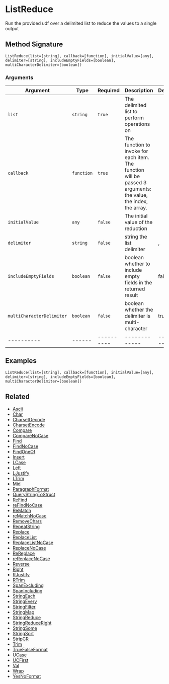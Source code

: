 # ListReduce

Run the provided udf over a delimited list to reduce the values to a single output

## Method Signature

```
ListReduce(list=[string], callback=[function], initialValue=[any], delimiter=[string], includeEmptyFields=[boolean], multiCharacterDelimiter=[boolean])
```

### Arguments

| Argument                  | Type       | Required   | Description                                                                                                     | Default   |
| ------------------------- | ---------- | ---------- | --------------------------------------------------------------------------------------------------------------- | --------- |
| `list`                    | `string`   | `true`     | The delimited list to perform operations on                                                                     |           |
| `callback`                | `function` | `true`     | The function to invoke for each item. The function will be passed 3 arguments: the value, the index, the array. |           |
| `initialValue`            | `any`      | `false`    | The initial value of the reduction                                                                              |           |
| `delimiter`               | `string`   | `false`    | string the list delimiter                                                                                       | ,         |
| `includeEmptyFields`      | `boolean`  | `false`    | boolean whether to include empty fields in the returned result                                                  | false     |
| `multiCharacterDelimiter` | `boolean`  | `false`    | boolean whether the delimiter is multi-character                                                                | true      |
| ----------                | ------     | ---------- | -------------                                                                                                   | --------- |

## Examples

```
ListReduce(list=[string], callback=[function], initialValue=[any], delimiter=[string], includeEmptyFields=[boolean], multiCharacterDelimiter=[boolean])
```

## Related

* [Ascii](ascii.md)
* [Char](char.md)
* [CharsetDecode](charsetdecode.md)
* [CharsetEncode](charsetencode.md)
* [Compare](compare.md)
* [CompareNoCase](comparenocase.md)
* [Find](find.md)
* [FindNoCase](findnocase.md)
* [FindOneOf](findoneof.md)
* [Insert](insert.md)
* [LCase](lcase.md)
* [Left](left.md)
* [LJustify](ljustify.md)
* [LTrim](ltrim.md)
* [Mid](mid.md)
* [ParagraphFormat](paragraphformat.md)
* [QueryStringToStruct](querystringtostruct.md)
* [ReFind](refind.md)
* [reFindNoCase](refindnocase.md)
* [ReMatch](rematch.md)
* [reMatchNoCase](rematchnocase.md)
* [RemoveChars](removechars.md)
* [RepeatString](repeatstring.md)
* [Replace](replace.md)
* [ReplaceList](replacelist.md)
* [ReplaceListNoCase](replacelistnocase.md)
* [ReplaceNoCase](replacenocase.md)
* [ReReplace](rereplace.md)
* [reReplaceNoCase](rereplacenocase.md)
* [Reverse](reverse.md)
* [Right](right.md)
* [RJustify](rjustify.md)
* [RTrim](rtrim.md)
* [SpanExcluding](spanexcluding.md)
* [SpanIncluding](spanincluding.md)
* [StringEach](stringeach.md)
* [StringEvery](stringevery.md)
* [StringFilter](stringfilter.md)
* [StringMap](stringmap.md)
* [StringReduce](stringreduce.md)
* [StringReduceRight](stringreduceright.md)
* [StringSome](stringsome.md)
* [StringSort](stringsort.md)
* [StripCR](stripcr.md)
* [Trim](trim.md)
* [TrueFalseFormat](truefalseformat.md)
* [UCase](ucase.md)
* [UCFirst](ucfirst.md)
* [Val](val.md)
* [Wrap](wrap.md)
* [YesNoFormat](yesnoformat.md)
